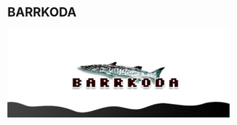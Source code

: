 # BARRKODA
![alt text](https://github.com/buraktekin/barrkoda/blob/master/assets/images/logo.png "Project Logo")
